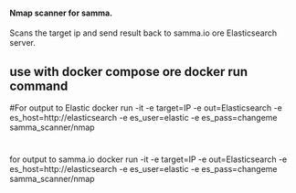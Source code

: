 #### Nmap scanner for samma.
Scans the target ip and send result back to samma.io ore Elasticsearch server.




## use with docker compose ore docker run command


#For output to Elastic
docker run -it -e target=IP -e out=Elasticsearch -e es_host=http://elasticsearch -e es_user=elastic -e es_pass=changeme samma_scanner/nmap
#
for output to samma.io
docker run -it -e target=IP -e out=Elasticsearch -e es_host=http://elasticsearch -e es_user=elastic -e es_pass=changeme samma_scanner/nmap


